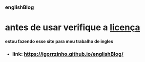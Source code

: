 ### englishBlog
# antes de usar verifique a [licença]()
#### estou fazendo esse site para meu trabalho de ingles
* ###  link: https://igorrzinho.github.io/englishBlog/
